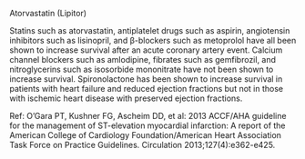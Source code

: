 Atorvastatin (Lipitor)

Statins such as atorvastatin, antiplatelet drugs such as aspirin, angiotensin inhibitors such as lisinopril, and β-blockers such as metoprolol have all been shown to increase survival after an acute coronary artery event. Calcium channel blockers such as amlodipine, fibrates such as gemfibrozil, and nitroglycerins such as isosorbide mononitrate have not been shown to increase survival. Spironolactone has been shown to increase survival in patients with heart failure and reduced ejection fractions but not in those with ischemic heart disease with preserved ejection fractions.

Ref: O’Gara PT, Kushner FG, Ascheim DD, et al: 2013 ACCF/AHA guideline for the management of ST-elevation myocardial infarction: A report of the American College of Cardiology Foundation/American Heart Association Task Force on Practice Guidelines. Circulation 2013;127(4):e362-e425.
